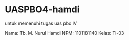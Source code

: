 # UASPBO4-hamdi

untuk memenuhi tugas uas pbo IV

Nama: Tb. M. Nurul Hamdi
NPM: 1101181140
Kelas: Ti-03
